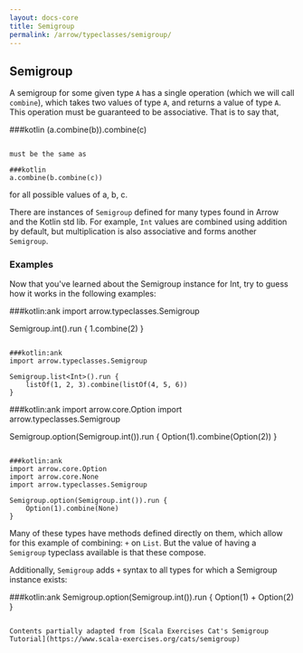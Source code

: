 ```yaml
---
layout: docs-core
title: Semigroup
permalink: /arrow/typeclasses/semigroup/
---
```


## Semigroup




A semigroup for some given type `A` has a single operation (which we will call `combine`), which takes two values of type `A`, and returns a value of type `A`. This operation must be guaranteed to be associative. That is to say that,

###kotlin
(a.combine(b)).combine(c)
```

must be the same as

###kotlin
a.combine(b.combine(c))
```

for all possible values of a, b, c.

There are instances of `Semigroup` defined for many types found in Arrow and the Kotlin std lib.
For example, `Int` values are combined using addition by default, but multiplication is also associative and forms another `Semigroup`.

### Examples

Now that you've learned about the Semigroup instance for Int, try to guess how it works in the following examples:

###kotlin:ank
import arrow.typeclasses.Semigroup

Semigroup.int().run { 1.combine(2) }
```

###kotlin:ank
import arrow.typeclasses.Semigroup

Semigroup.list<Int>().run {
    listOf(1, 2, 3).combine(listOf(4, 5, 6))
}
```

###kotlin:ank
import arrow.core.Option
import arrow.typeclasses.Semigroup

Semigroup.option(Semigroup.int()).run {
    Option(1).combine(Option(2))
}
```

###kotlin:ank
import arrow.core.Option
import arrow.core.None
import arrow.typeclasses.Semigroup

Semigroup.option(Semigroup.int()).run {
    Option(1).combine(None)
}
```

Many of these types have methods defined directly on them, which allow for this example of combining: `+` on `List`. But the value of having a `Semigroup` typeclass available is that these compose.

Additionally, `Semigroup` adds `+` syntax to all types for which a Semigroup instance exists:

###kotlin:ank
Semigroup.option(Semigroup.int()).run {
    Option(1) + Option(2)
}
```

Contents partially adapted from [Scala Exercises Cat's Semigroup Tutorial](https://www.scala-exercises.org/cats/semigroup)
